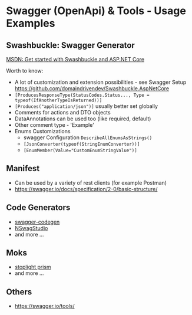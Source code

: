 # Swagger (OpenApi) & Tools - Usage Examples

## Swashbuckle: Swagger Generator
[MSDN: Get started with Swashbuckle and ASP.NET Core](https://docs.microsoft.com/en-us/aspnet/core/tutorials/getting-started-with-swashbuckle?view=aspnetcore-3.0&tabs=visual-studio)

Worth to know:
- A lot of customization and extension possibilities - see Swagger Setup
https://github.com/domaindrivendev/Swashbuckle.AspNetCore
- `[ProducesResponseType(StatusCodes.Status..., Type = typeof(IfAnotherTypeIsReturned))]`
- `[Produces("application/json")]` usually better set globally
- Comments for actions and DTO objects
- DataAnnotations can be used too (like required, default)
- Other comment type - 'Example'
- Enums Customizations
  - swagger Configuration `DescribeAllEnumsAsStrings()`
  - `[JsonConverter(typeof(StringEnumConverter))]`
  - `[EnumMember(Value="CustomEnumStringValue")]`
   

## Manifest
  - Can be used by a variety of rest clients (for example Postman)
  - https://swagger.io/docs/specification/2-0/basic-structure/

## Code Generators
- [swagger-codegen](https://swagger.io/tools/swagger-codegen/)
- [NSwagStudio](https://github.com/RicoSuter/NSwag/wiki/NSwagStudio)
- and more ...

## Moks
- [stoplight prism](https://stoplight.io/open-source/prism/)
- and more ...

## Others
- https://swagger.io/tools/

